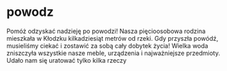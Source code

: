 # powodz
Pomóż odzyskać nadzieję po powodzi! Nasza pięcioosobowa rodzina mieszkała w Kłodzku kilkadziesiąt metrów od rzeki. Gdy przyszła powódź, musieliśmy ciekać i zostawić za sobą cały dobytek życia!  Wielka woda zniszczyła wszystkie nasze meble, urządzenia i najważniejsze przedmioty. Udało nam się uratować tylko kilka rzeczy
